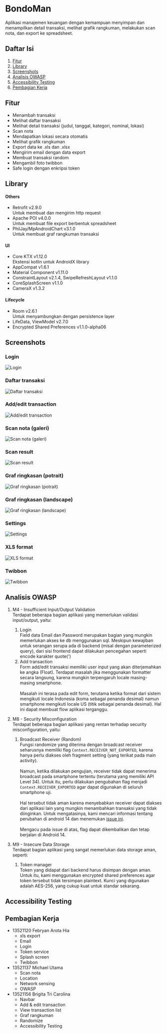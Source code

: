 
# BondoMan

Aplikasi manajemen keuangan dengan kemampuan menyimpan dan menampilkan detail transaksi, melihat grafik rangkuman, melakukan scan nota, dan export ke spreadsheet.

## Daftar Isi

1. [Fitur](#fitur)
2. [Library](#library)
3. [Screenshots](#screenshots)
4. [Analisis OWASP](#analisis-owasp)
5. [Accessibility Testing](#accessibility-testing)
4. [Pembagian Kerja](#pembagian-kerja)


## Fitur

- Menambah transaksi
- Melihat daftar transaksi
- Melihat detail transaksi (judul, tanggal, kategori, nominal, lokasi)
- Scan nota
- Mendapatkan lokasi secara otomatis
- Melihat grafik rangkuman
- Export data ke .xls dan .xlsx
- Mengirim email dengan data export
- Membuat transaksi random
- Mengambil foto twibbon
- Safe login dengan enkripsi token


## Library
#### Others
- Retrofit v2.9.0 \
  Untuk membuat dan mengirim http request
- Apache POI v4.0.0 \
  Untuk membuat file export berbentuk spreadsheet
- PhilJay/MpAndroidChart v3.1.0 \
  Untuk membuat graf rangkuman transaksi

#### UI
- Core KTX v1.12.0\
  Ekstensi kotlin untuk AndroidX library
- AppCompat v1.6.1
- Material Component v1.11.0
- ConstraintLayout v2.1.4, SwipeRefreshLayout v1.1.0
- CoreSplashScreen v1.1.0
- CameraX v1.3.2

#### Lifecycle
- Room v2.6.1 \
  Untuk menyambungkan dengan persistence layer
- LifeData, ViewModel v2.7.0
- Encrypted Shared Preferences v1.1.0-alpha06


## Screenshots
### Login
![Login](screenshot/Screenshot_20240405_144928_BondoMan.jpg)
### Daftar transaksi
![Daftar transaksi](screenshot/Screenshot_20240405_145616_BondoMan.jpg)
### Add/edit transaction
![Add/edit transaction](screenshot/Screenshot_20240405_145924_BondoMan.jpg)
### Scan nota (galeri)
![Scan nota (galeri)](screenshot/Screenshot_20240405_145739_Media.jpg)
### Scan result
![Scan result](screenshot/Screenshot_20240405_145753_BondoMan.jpg)
### Graf ringkasan (potrait)
![Graf ringkasan (potrait)](screenshot/Screenshot_20240405_145800_BondoMan.jpg)
### Graf ringkasan (landscape)
![Graf ringkasan (landscape)](screenshot/Screenshot_20240405_145806_BondoMan.jpg)
### Settings
![Settings](screenshot/Screenshot_20240405_145815_BondoMan.jpg)
### XLS format
![XLS format](screenshot/Screenshot_20240405_145837_BondoMan.jpg)
### Twibbon
![Twibbon](screenshot/Screenshot_20240405_145655_BondoMan.jpg)

## Analisis OWASP
1. M4 - Insufficient Input/Output Validation \
  Terdapat beberapa bagian aplikasi yang memerlukan validasi input/output, yaitu:
    1. Login\
      Field data Email dan Password merupakan bagian yang mungkin memerlukan akses ke db menggunakan sql. Meskipun kewajiban untuk serangan serupa ada di backend (misal dengan parameterized query), dari sisi frontend dapat dilakukan pencegahan seperti encode karakter quote(')
    2. Add transaction\
      Form add/edit transaksi memiliki user input yang akan diterjemahkan ke angka (Float). Terdapat masalah jika menggunakan formatter secara langsung, karena mungkin terpengaruh locale masing-masing smartphone. 
      \
      \
      Masalah ini terasa pada edit form, terutama ketika format dari sistem mengikuti locale Indonesia (koma sebagai penanda desimal) namun smartphone mengikuti locale US (titik sebagai penanda desimal). Hal ini dapat membuat flow aplikasi terganggu.
2. M8 - Security Misconfiguration\
  Terdapat beberapa bagian aplikasi yang rentan terhadap security misconfiguration, yaitu:
    1. Broadcast Receiver (Random)\
      Fungsi randomize yang diterima dengan broadcast receiver seharusnya memiliki flag `Context.RECEIVER_NOT_EXPORTED`, karena hanya perlu diakses oleh fragment setting (yang terikat pada main activity).
      \
      \
      Namun, ketika dilakukan pengujian, receiver tidak dapat menerima broadcast pada smartphone tertentu (terutama yang memiliki API Level 34). Untuk itu, perlu dilakukan pengubahan flag menjadi `Context.RECEIVER_EXPORTED` agar dapat digunakan di seluruh smartphone uji.
      \
      \
      Hal tersebut tidak aman karena menyebabkan receiver dapat diakses dari aplikasi lain yang mungkin menambahkan transaksi yang tidak diinginkan. Untuk mengatasinya, kami mencari informasi tentang perubahan di android 14 dan menemukan [issue ini](https://issuetracker.google.com/issues/293487554?pli=1).
      \
      \
      Mengacu pada issue di atas, flag dapat dikembalikan dan tetap berjalan di Android 14.

3. M9 - Insecure Data Storage\
  Terdapat bagian aplikasi yang sangat memerlukan data storage aman, seperti:
    1. Token manager\
      Token yang didapat dari backend harus disimpan dengan aman. Untuk itu, kami menggunakan encrypted shared preferences agar token tersebut tidak tersimpan plaintext. Kunci yang digunakan adalah AES-256, yang cukup kuat untuk standar sekarang. 

## Accessibility Testing

## Pembagian Kerja
- 13521120 Febryan Arota Hia
    - xls export
    - Email
    - Login
    - Token service
    - Splash screen
    - Twibbon
- 13521137 Michael Utama
    - Scan nota
    - Location
    - Network sensing
    - OWASP
- 13521156 Brigita Tri Carolina
    - Navbar
    - Add & edit transaction
    - View transaction list
    - Graf rangkuman
    - Randomize
    - Accessibility Testing

